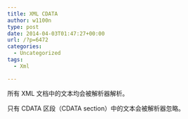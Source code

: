 ```yaml
---
title: XML CDATA
author: w1100n
type: post
date: 2014-04-03T01:47:27+00:00
url: /?p=6472
categories:
  - Uncategorized
tags:
  - Xml

---
```

所有 XML 文档中的文本均会被解析器解析。

只有 CDATA 区段（CDATA section）中的文本会被解析器忽略。